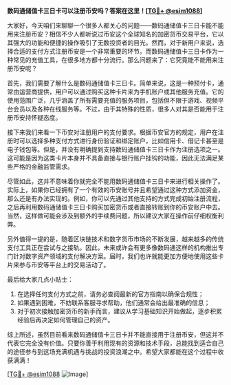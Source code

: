 **数码通储值卡三日卡可以注册币安吗？答案在这里！[[TG💪+ @esim1088](https://t.me/s/esim1088)]**

大家好，今天咱们来聊聊一个很多人都关心的问题——数码通储值卡三日卡能不能用来注册币安？相信不少人都听说过币安这个全球知名的加密货币交易平台，它以其强大的功能和便捷的操作吸引了无数投资者的目光。然而，对于新用户来说，选择合适的支付方式注册币安是一个非常重要的环节。而数码通储值卡三日卡作为一种常见的充值工具，在很多地方都十分流行。那么问题来了：它究竟能不能用来注册币安呢？

首先，我们需要了解什么是数码通储值卡三日卡。简单来说，这是一种预付卡，通常由运营商提供，用户可以通过购买这种卡片来为手机账户或其他服务充值。它的使用范围广泛，几乎涵盖了所有需要充值的服务项目，包括但不限于游戏、视频平台会员以及各种在线服务等。不过，由于其特殊的性质，很多人对其是否能用于注册币安持怀疑态度。

接下来我们来看一下币安对注册用户的支付要求。根据币安官方的规定，用户在注册时可以选择多种支付方式进行身份验证和绑定账户，比如信用卡、借记卡甚至是电子钱包等。但是，并没有明确提到支持数码通储值卡三日卡作为注册选项之一。这可能是因为这类卡片本身并不具备直接与银行账户挂钩的功能，因此无法满足某些严格的金融监管需求。

尽管如此，这并不意味着你就完全不能用数码通储值卡三日卡来进行相关操作了。实际上，如果你已经拥有了一个有效的币安账号并且希望通过这种方式添加资金，那么还是有办法实现的。例如，你可以先通过其他支持的方式完成初始注册流程，之后再利用数码通储值卡三日卡购买加密货币或者直接转账到你的币安账户中去。当然，这样做可能会涉及到额外的手续费问题，所以建议大家在操作前仔细权衡利弊。

另外值得一提的是，随着区块链技术和数字货币市场的不断发展，越来越多的传统支付工具正在尝试与之接轨。因此，未来或许会有更多像数码通这样的机构推出专门针对数字资产领域的支付解决方案。届时，我们也许就能更加方便地使用这些卡片来参与币安等平台上的交易活动了。

最后给大家几点小贴士：
1. 在选择任何支付方式之前，请务必查阅最新的官方指南以确保合规性；
2. 如果遇到困难，不妨联系客服寻求帮助，他们通常会给出最准确的信息；
3. 对于初次接触加密货币的新手而言，建议从学习基础知识开始做起，逐步积累经验后再决定如何管理自己的资产。

综上所述，虽然目前看来数码通储值卡三日卡并不能直接用于注册币安，但这并不代表它完全没有价值。只要你善于利用现有的资源和技术手段，总能找到适合自己的途径参与到这场充满机遇与挑战的投资浪潮之中。希望大家都能在这个过程中收获满满！

[[TG💪+ @esim1088](https://t.me/s/esim1088) ![Image](https://i.postimg.cc/4NQfJmqS/Snipaste-2025-05-13-00-14-12.png)]